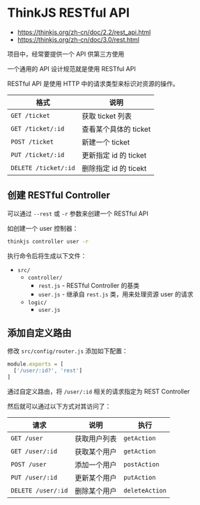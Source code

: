 # ThinkJS RESTful API

- <https://thinkjs.org/zh-cn/doc/2.2/rest_api.html>
- <https://thinkjs.org/zh-cn/doc/3.0/rest.html>

项目中，经常要提供一个 API 供第三方使用

一个通用的 API 设计规范就是使用 RESTful API

RESTful API 是使用 HTTP 中的请求类型来标识对资源的操作。

格式 | 说明
-|-
`GET /ticket` | 获取 ticket 列表
`GET /ticket/:id` | 查看某个具体的 ticket
`POST /ticket` | 新建一个 ticket
`PUT /ticket/:id` | 更新指定 id 的 ticket
`DELETE /ticket/:id` | 删除指定 id 的 ticekt

## 创建 RESTful Controller

可以通过 `--rest` 或 `-r` 参数来创建一个 RESTful API

如创建一个 user 控制器：

```sh
thinkjs controller user -r
```

执行命令后将生成以下文件：

- `src/`
  - `controller/`
    - `rest.js` - RESTful Controller 的基类
    - `user.js` - 继承自 `rest.js` 类，用来处理资源 user 的请求
  - `logic/`
    - `user.js`

## 添加自定义路由

修改 `src/config/router.js` 添加如下配置：

```js
module.exports = [
  ['/user/:id?', 'rest']
]
```

通过自定义路由，将 `/user/:id` 相关的请求指定为 REST Controller

然后就可以通过以下方式对其访问了：

请求 | 说明 | 执行
-|-|-
`GET /user` | 获取用户列表 | `getAction`
`GET /user/:id` | 获取某个用户 | `getAction`
`POST /user` | 添加一个用户 | `postAction`
`PUT /user/:id` | 更新某个用户 | `putAction`
`DELETE /user/:id` | 删除某个用户 | `deleteAction`

